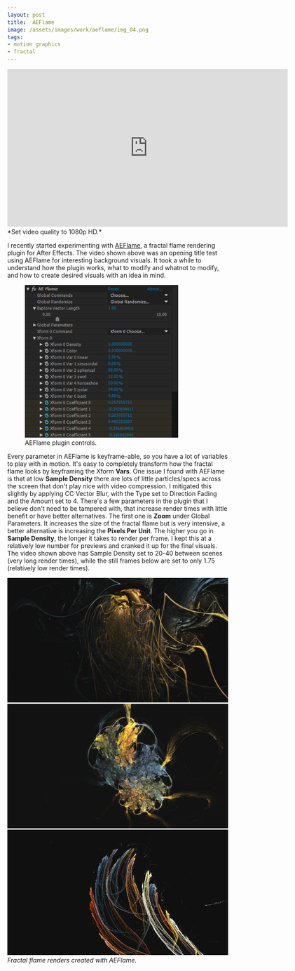 ```yaml
---
layout: post
title:  AEFlame
image: /assets/images/work/aeflame/img_04.png
tags:
- motion graphics
- fractal
---
```


<div class="vid" > <iframe width="640" height="360" src="https://player.vimeo.com/video/208581293" frameborder="0" allowfullscreen></iframe></div>
*Set video quality to 1080p HD.*

I recently started experimenting with [AEFlame](http://www.andrewdavidson.com/aeflame/), a fractal flame rendering plugin for After Effects. The video shown above was an opening title test using AEFlame for interesting background visuals. It took a while to understand how the plugin works, what to modify and whatnot to modify, and how to create desired visuals with an idea in mind. 

<figure style="width: 350px" class="align-right">
  <img src="/assets/images/work/aeflame/img_controls.png" alt="">
  <figcaption>AEFlame plugin controls.</figcaption>
</figure> 

Every parameter in AEFlame is keyframe-able, so you have a lot of variables to play with in motion. It's easy to completely transform how the fractal flame looks by keyframing the Xform **Vars**. One issue I found with AEFlame is that at low **Sample Density** there are lots of little particles/specs across the screen that don't play nice with video compression. I mitigated this slightly by applying CC Vector Blur, with the Type set to Direction Fading and the Amount set to 4. There's a few parameters in the plugin that I believe don't need to be tampered with, that increase render times with little benefit or have better alternatives. The first one is **Zoom** under Global Parameters. It increases the size of the fractal flame but is very intensive, a better alternative is increasing the **Pixels Per Unit**. The higher you go in **Sample Density**, the longer it takes to render per frame. I kept this at a relatively low number for previews and cranked it up for the final visuals. The video shown above has Sample Density set to 20-40 between scenes (very long render times), while the still frames below are set to only 1.75 (relatively low render times).

<div class="gallery-box">
  <div class="gallery">
    <img src="/assets/images/work/aeflame/img_01.png">
	<img src="/assets/images/work/aeflame/img_02.png">
	<img src="/assets/images/work/aeflame/img_03.png">
  </div>
  <em>Fractal flame renders created with AEFlame.</em>
</div>